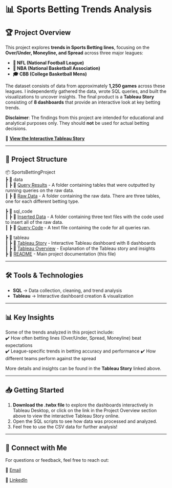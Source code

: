 # 📊 Sports Betting Trends Analysis  

## 🏆 Project Overview  
This project explores **trends in Sports Betting lines**, focusing on the **Over/Under, Moneyline, and Spread** across three major leagues:  
- **🏈 NFL (National Football League)**  
- **🏀 NBA (National Basketball Association)**  
- **🎓 CBB (College Basketball Mens)**  

The dataset consists of data from approximately **1,250 games** across these leagues. I independently gathered the data, wrote SQL queries, and built the visualizations to uncover insights. The final product is a **Tableau Story** consisting of **8 dashboards** that provide an interactive look at key betting trends.  

**Disclaimer**: The findings from this project are intended for educational and analytical purposes only. They should **not** be used for actual betting decisions.


🔗 **[View the Interactive Tableau Story](https://public.tableau.com/app/profile/dallas.murawski/viz/SportsBettingProject/Story1#1)**  

---

## 📂 Project Structure  

📦 SportsBettingProject  
 ┣ 📂 data  
 ┃ ┣ 📂 [Query Results](data/query_results/) - A folder containing tables that were outputted by running queries on the raw data.  
 ┃ ┣ 📂 [Raw Data](data/raw_data/) - A folder containing the raw data. There are three tables, one for each different betting type.
 
 ┣ 📂 sql_code  
 ┃ ┣ 📂 [Inserted Data](sql_code/inserted_data/) - A folder containing three text files with the code used to insert all of the raw data.  
 ┃ ┣ 📜 [Query Code](sql_code/WrittenQueries.rtf) - A text file containing the code for all queries ran. 
 
 ┣ 📂 tableau  
 ┃ ┣ 📜 [Tableau Story](tableau/Sports-Betting-Project.twbx) - Interactive Tableau dashboard with 8 dashboards  
 ┃ ┣ 📜 [Tableau Overview](tableau/README.md) - Explanation of the Tableau story and insights  
 ┣ 📜 [README](README.md) - Main project documentation (this file)  


---

## 🛠️ Tools & Technologies  
- **SQL** → Data collection, cleaning, and trend analysis  
- **Tableau** → Interactive dashboard creation & visualization
  
---

## 📊 Key Insights  
Some of the trends analyzed in this project include:  
✔️ How often betting lines (Over/Under, Spread, Moneyline) beat expectations  
✔️ League-specific trends in betting accuracy and performance
✔️ How different teams perform against the spread  

More details and insights can be found in the **Tableau Story** linked above.  

---

## 📥 Getting Started  
1. **Download the .twbx file** to explore the dashboards interactively in Tableau Desktop, or click on the link in the Project Overview section above to view the interactive Tableau Story online.  
2. Open the SQL scripts to see how data was processed and analyzed.  
3. Feel free to use the CSV data for further analysis!
 

---

## 🔗 Connect with Me  
For questions or feedback, feel free to reach out:

📧 [Email](dallasmurawski@gmail.com)

🔗 [LinkedIn](https://www.linkedin.com/in/dallas-murawski)  
